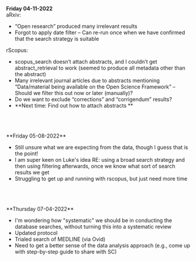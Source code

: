 **Friday 04-11-2022**
<br>
aRxiv:
- “Open research” produced many irrelevant results
- Forgot to apply date filter – Can re-run once when we have confirmed that the search strategy is suitable

rScopus:
- scopus_search doesn’t attach abstracts, and I couldn’t get abstract_retrieval to work (seemed to produce all metadata other than the abstract)
- Many irrelevant journal articles due to abstracts mentioning “Data/material being available on the Open Science Framework” – Should we filter this out now or later (manually)?
- Do we want to exclude “corrections” and “corrigendum” results?
- **Next time: Find out how to attach abstracts
**
<br>
<br>
<br>
**Friday 05-08-2022**

- Still unsure what we are expecting from the data, though I guess that is the point!
- I am super keen on Luke's idea RE: using a broad search strategy and then using filtering afterwards, once we know what sort of search results we get
- Struggling to get up and running with rscopus, but just need more time
<br>
<br>
<br>
**Thursday 07-04-2022**

- I'm wondering how "systematic" we should be in conducting the database searches, without turning this into a systematic review
- Updated protocol
- Trialed search of MEDLINE (via Ovid)
- Need to get a better sense of the data analysis approach (e.g., come up with step-by-step guide to share with SC)


